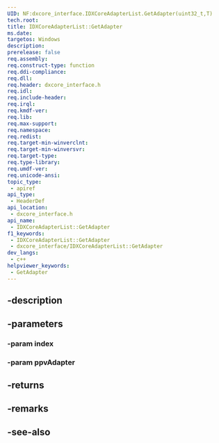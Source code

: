 ```yaml
---
UID: NF:dxcore_interface.IDXCoreAdapterList.GetAdapter(uint32_t,T)
tech.root: 
title: IDXCoreAdapterList::GetAdapter
ms.date: 
targetos: Windows
description: 
prerelease: false
req.assembly: 
req.construct-type: function
req.ddi-compliance: 
req.dll: 
req.header: dxcore_interface.h
req.idl: 
req.include-header: 
req.irql: 
req.kmdf-ver: 
req.lib: 
req.max-support: 
req.namespace: 
req.redist: 
req.target-min-winverclnt: 
req.target-min-winversvr: 
req.target-type: 
req.type-library: 
req.umdf-ver: 
req.unicode-ansi: 
topic_type:
 - apiref
api_type:
 - HeaderDef
api_location:
 - dxcore_interface.h
api_name:
 - IDXCoreAdapterList::GetAdapter
f1_keywords:
 - IDXCoreAdapterList::GetAdapter
 - dxcore_interface/IDXCoreAdapterList::GetAdapter
dev_langs:
 - c++
helpviewer_keywords:
 - GetAdapter
---
```


## -description

## -parameters

### -param index

### -param ppvAdapter

## -returns

## -remarks

## -see-also

